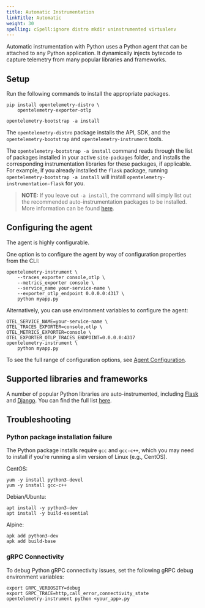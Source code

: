 ```yaml
---
title: Automatic Instrumentation
linkTitle: Automatic
weight: 30
spelling: cSpell:ignore distro mkdir uninstrumented virtualenv
---
```


Automatic instrumentation with Python uses a Python agent that can be attached
to any Python application. It dynamically injects bytecode to capture telemetry
from many popular libraries and frameworks.

## Setup

Run the following commands to install the appropriate packages.

```console
pip install opentelemetry-distro \
	opentelemetry-exporter-otlp

opentelemetry-bootstrap -a install
```

The `opentelemetry-distro` package installs the API, SDK, and the
`opentelemetry-bootstrap` and `opentelemetry-instrument` tools.

The `opentelemetry-bootstrap -a install` command reads through the list of
packages installed in your active `site-packages` folder, and installs the
corresponding instrumentation libraries for these packages, if applicable. For
example, if you already installed the `flask` package, running
`opentelemetry-bootstrap -a install` will install
`opentelemetry-instrumentation-flask` for you.

> **NOTE:** If you leave out `-a install`, the command will simply list out the
> recommended auto-instrumentation packages to be installed. More information
> can be found
> [here](https://github.com/open-telemetry/opentelemetry-python-contrib/tree/main/opentelemetry-instrumentation#opentelemetry-bootstrap).

## Configuring the agent

The agent is highly configurable.

One option is to configure the agent by way of configuration properties from the
CLI:

```console
opentelemetry-instrument \
    --traces_exporter console,otlp \
    --metrics_exporter console \
    --service_name your-service-name \
    --exporter_otlp_endpoint 0.0.0.0:4317 \
    python myapp.py
```

Alternatively, you can use environment variables to configure the agent:

```console
OTEL_SERVICE_NAME=your-service-name \
OTEL_TRACES_EXPORTER=console,otlp \
OTEL_METRICS_EXPORTER=console \
OTEL_EXPORTER_OTLP_TRACES_ENDPOINT=0.0.0.0:4317
opentelemetry-instrument \
    python myapp.py
```

To see the full range of configuration options, see
[Agent Configuration](agent-config).

## Supported libraries and frameworks

A number of popular Python libraries are auto-instrumented, including
[Flask](https://github.com/open-telemetry/opentelemetry-python-contrib/tree/main/instrumentation/opentelemetry-instrumentation-flask)
and
[Django](https://github.com/open-telemetry/opentelemetry-python-contrib/tree/main/instrumentation/opentelemetry-instrumentation-django).
You can find the full list
[here](/ecosystem/registry/?language=python&component=instrumentation).

## Troubleshooting

### Python package installation failure

The Python package installs require `gcc` and `gcc-c++`, which you may need to
install if you’re running a slim version of Linux (e.g., CentOS).

CentOS:

```console
yum -y install python3-devel
yum -y install gcc-c++
```

Debian/Ubuntu:

```console
apt install -y python3-dev
apt install -y build-essential
```

Alpine:

```console
apk add python3-dev
apk add build-base
```

### gRPC Connectivity

To debug Python gRPC connectivity issues, set the following gRPC debug
environment variables:

```console
export GRPC_VERBOSITY=debug
export GRPC_TRACE=http,call_error,connectivity_state
opentelemetry-instrument python <your_app>.py
```
